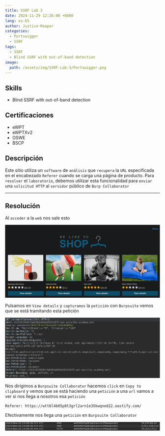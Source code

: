 ```yaml
---
title: SSRF Lab 3
date: 2024-11-29 12:26:00 +0800
lang: es-ES
author: Justice-Reaper
categories:
  - Portswigger
  - SSRF
tags:
  - SSRF
  - Blind SSRF with out-of-band detection
image:
  path: /assets/img/SSRF-Lab-3/Portswigger.png
---
```


## Skills

- Blind SSRF with out-of-band detection

## Certificaciones

- eWPT
- eWPTXv2
- OSWE
- BSCP
  
## Descripción

Este sitio utiliza un `software` de `análisis` que `recupera` la `URL` especificada en el encabezado `Referer` cuando se carga una página de producto. Para `resolver` el `laboratorio`, debemos utilizar esta funcionalidad para `enviar` una `solicitud HTTP` al `servidor` público de `Burp Collaborator`

---
## Resolución

Al `acceder` a la `web` nos sale esto

![](/assets/img/SSRF-Lab-3/image_1.png)

Pulsamos en `View details` y `capturamos` la `petición` con `Burpsuite` vemos que se está tramitando esta petición

![](/assets/img/SSRF-Lab-3/image_2.png)

Nos dirigimos a `Burpsuite Collaborator` hacemos `click` en `Copy to clipboard` y vemos que se está haciendo una `petición` a una `url` vamos a ver si nos llega a nosotros esa `petición`

```
Referer: https://wtt6l4b05p8t3grl2arn1e35kwqned22.oastify.com/
```

Efectivamente nos llega una `petición` en `Burpsuite Collaborator`

![](/assets/img/SSRF-Lab-3/image_3.png)
